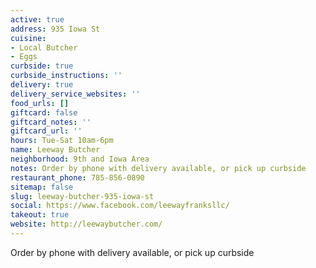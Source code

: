 ```yaml
---
active: true
address: 935 Iowa St
cuisine:
- Local Butcher
- Eggs
curbside: true
curbside_instructions: ''
delivery: true
delivery_service_websites: ''
food_urls: []
giftcard: false
giftcard_notes: ''
giftcard_url: ''
hours: Tue-Sat 10am-6pm
name: Leeway Butcher
neighborhood: 9th and Iowa Area
notes: Order by phone with delivery available, or pick up curbside
restaurant_phone: 785-856-0890
sitemap: false
slug: leeway-butcher-935-iowa-st
social: https://www.facebook.com/leewayfranksllc/
takeout: true
website: http://leewaybutcher.com/
---
```


Order by phone with delivery available, or pick up curbside